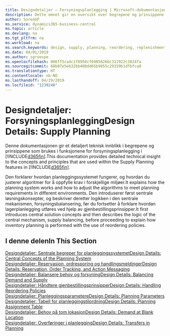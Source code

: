 ```yaml
---
title: Designdetaljer – Forsyningsplanlegging | Microsoft-dokumentasjon
description: Dette emnet gir en oversikt over begrepene og prinsippene som brukes i funksjonene for forsyningsplanlegging i Business Central.
author: SorenGP
ms.service: dynamics365-business-central
ms.topic: article
ms.devlang: na
ms.tgt_pltfrm: na
ms.workload: na
ms.search.keywords: design, supply, planning, reordering, replenishment
ms.date: 04/01/2019
ms.author: sgroespe
ms.openlocfilehash: 006ff5cadc1f0950cf69856266c312922c3024fa
ms.sourcegitcommit: 60b87e5eb32bb408dd65b9855c29159b1dfbfca8
ms.translationtype: HT
ms.contentlocale: nb-NO
ms.lasthandoff: 04/29/2019
ms.locfileid: "1239248"
---
```

# <a name="design-details-supply-planning"></a><span data-ttu-id="5e8a7-103">Designdetaljer: Forsyningsplanlegging</span><span class="sxs-lookup"><span data-stu-id="5e8a7-103">Design Details: Supply Planning</span></span>
<span data-ttu-id="5e8a7-104">Denne dokumentasjonen gir et detaljert teknisk innblikk i begrepene og prinsippene som brukes i funksjonene for forsyningsplanlegging i [!INCLUDE[d365fin](includes/d365fin_md.md)].</span><span class="sxs-lookup"><span data-stu-id="5e8a7-104">This documentation provides detailed technical insight to the concepts and principles that are used within the Supply Planning features in [!INCLUDE[d365fin](includes/d365fin_md.md)].</span></span>  

<span data-ttu-id="5e8a7-105">Den forklarer hvordan planleggingssystemet fungerer, og hvordan du justerer algoritmer for å oppfylle krav i forskjellige miljøer.</span><span class="sxs-lookup"><span data-stu-id="5e8a7-105">It explains how the planning system works and how to adjust the algorithms to meet planning requirements in different environments.</span></span> <span data-ttu-id="5e8a7-106">Den introduserer først sentrale løsningskonsepter, og beskriver deretter logikken i den sentrale mekanismen, forsyningsbalansering, før du fortsetter å forklare hvordan lagerplanlegging utføres ved hjelp av gjenbestillingsprinsipper.</span><span class="sxs-lookup"><span data-stu-id="5e8a7-106">It first introduces central solution concepts and then describes the logic of the central mechanism, supply balancing, before proceeding to explain how inventory planning is performed with the use of reordering policies.</span></span>  

## <a name="in-this-section"></a><span data-ttu-id="5e8a7-107">I denne delen</span><span class="sxs-lookup"><span data-stu-id="5e8a7-107">In This Section</span></span>  
[<span data-ttu-id="5e8a7-108">Designdetaljer: Sentrale begreper for planleggingssystemet</span><span class="sxs-lookup"><span data-stu-id="5e8a7-108">Design Details: Central Concepts of the Planning System</span></span>](design-details-central-concepts-of-the-planning-system.md)  
[<span data-ttu-id="5e8a7-109">Designdetaljer: Reservasjon, ordresporing og handlingsmeldinger</span><span class="sxs-lookup"><span data-stu-id="5e8a7-109">Design Details: Reservation, Order Tracking, and Action Messaging</span></span>](design-details-reservation-order-tracking-and-action-messaging.md)  
[<span data-ttu-id="5e8a7-110">Designdetaljer: Balansere behov og forsyning</span><span class="sxs-lookup"><span data-stu-id="5e8a7-110">Design Details: Balancing Demand and Supply</span></span>](design-details-balancing-demand-and-supply.md)  
[<span data-ttu-id="5e8a7-111">Designdetaljer: Håndtere gjenbestillingsprinsipper</span><span class="sxs-lookup"><span data-stu-id="5e8a7-111">Design Details: Handling Reordering Policies</span></span>](design-details-handling-reordering-policies.md)  
[<span data-ttu-id="5e8a7-112">Designdetaljer: Planleggingsparametere</span><span class="sxs-lookup"><span data-stu-id="5e8a7-112">Design Details: Planning Parameters</span></span>](design-details-planning-parameters.md)  
[<span data-ttu-id="5e8a7-113">Designdetaljer: Tabell for planleggingstilordning</span><span class="sxs-lookup"><span data-stu-id="5e8a7-113">Design Details: Planning Assignment Table</span></span>](design-details-planning-assignment-table.md)  
[<span data-ttu-id="5e8a7-114">Designdetaljer: Behov på tom lokasjon</span><span class="sxs-lookup"><span data-stu-id="5e8a7-114">Design Details: Demand at Blank Location</span></span>](design-details-demand-at-blank-location.md)  
[<span data-ttu-id="5e8a7-115">Designdetaljer: Overføringer i planlegging</span><span class="sxs-lookup"><span data-stu-id="5e8a7-115">Design Details: Transfers in Planning</span></span>](design-details-transfers-in-planning.md)
